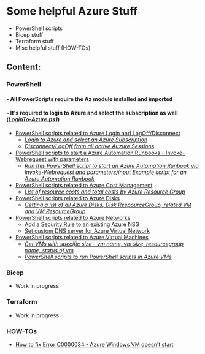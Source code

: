 # Some helpful Azure Stuff
- PowerShell scripts
- Bicep stuff
- Terraform stuff
- Misc helpful stuff (HOW-TOs)

## Content:
### PowerShell
#### - All PowerScripts require the Az module installed and imported
#### - It's required to login to Azure and select the subscription as well ([*LoginTo-Azure.ps1*](Azure_Login_and_Connect/LoginTo-Azure.ps1))
- [PowerShell scripts related to Azure Login and LogOff/Disconnect](Azure_Login_and_Connect)
  - [*Login to Azure and select an Azure Subscription*](Azure_Login_and_Connect/LoginTo-Azure.ps1)
  - [*Disconnect/LogOff from all active Auzure Sessions*](Azure_Login_and_Connect/Disconnect-AllAzureSessions.ps1)
- [PowerShell scripts to start a Azure Automation Runbooks - Invoke-Webrequest with parameters](How_to_start_AzureAutomationRunbook_viaWebhook_Powershell)
  - [*Run this PowerShell script to start an Azure Automation Runbook via Invoke-Webrequest and parameters/input*](How_to_start_AzureAutomationRunbook_viaWebhook_Powershell/Invoke-Webrequest_AutomationRunbook.ps1)
  [*Example script for an Azure Automation Runbook*](How_to_start_AzureAutomationRunbook_viaWebhook_Powershell/RunbookPowerShellScript.ps1)
- [PowerShell scripts related to Azure Cost Management](Azure_Costmanagement)
  - [*List of resource costs and total costs by Azure Resource Group*](Azure_Costmanagement/Get-ResourceCostsByResourceGroup.ps1)
- [PowerShell scripts related to Azure Disks](Azure_Disks)
  - [*Getting a list of all Azure Disks, Disk RespourceGroup, related VM and VM ResourceGroup*](Azure_Disks/Get-AzureDisksAndRelatedVMs.ps1)
- [PowerShell scripts related to Azure Networks](Azure_Networks)
  - [Add a Security Rule to an existing Azure NSG](Azure_Networks/Add-NSGSecurityRule.ps1)
  - [Set custom DNS server for Azure Virtual Network](Azure_Networks/Set-CustomDNSforVNet.ps1)
- [PowerShell scripts related to Azure Virtual Machines](Azure_VMs)
  - [*Get VMs with specific size - vm name, vm size, resourcegroup name, status of vm*](Azure_VMs/Get-VMswithSpecificSize.ps1)
  - [*PowerShell scripts to run PowerShell scripts in Azure VMs*](Azure_VMs/RunPowerShellScriptsOnVMs)


### Bicep
- Work in progress

### Terraform
- Work in progress

### HOW-TOs
- [How to fix Error C0000034 - Azure Windows VM doesn't start](How_to_fix_Error_C0000034_Azure_VM_booting)